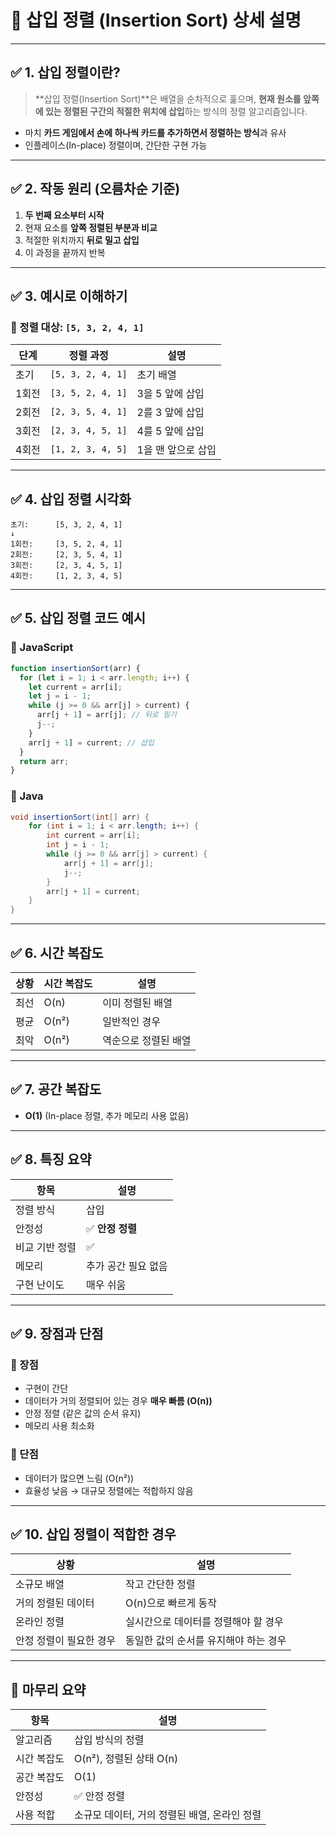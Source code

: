 
# 📘 삽입 정렬 (Insertion Sort) 상세 설명

---

## ✅ 1. 삽입 정렬이란?

> **삽입 정렬(Insertion Sort)**은 배열을 순차적으로 훑으며, **현재 원소를 앞쪽에 있는 정렬된 구간의 적절한 위치에 삽입**하는 방식의 정렬 알고리즘입니다.

- 마치 **카드 게임에서 손에 하나씩 카드를 추가하면서 정렬하는 방식**과 유사
- 인플레이스(In-place) 정렬이며, 간단한 구현 가능

---

## ✅ 2. 작동 원리 (오름차순 기준)

1. **두 번째 요소부터 시작**
2. 현재 요소를 **앞쪽 정렬된 부분과 비교**
3. 적절한 위치까지 **뒤로 밀고 삽입**
4. 이 과정을 끝까지 반복

---

## ✅ 3. 예시로 이해하기

### 🔹 정렬 대상: `[5, 3, 2, 4, 1]`

| 단계 | 정렬 과정 | 설명 |
|------|-----------|------|
| 초기 | `[5, 3, 2, 4, 1]` | 초기 배열 |
| 1회전 | `[3, 5, 2, 4, 1]` | 3을 5 앞에 삽입 |
| 2회전 | `[2, 3, 5, 4, 1]` | 2를 3 앞에 삽입 |
| 3회전 | `[2, 3, 4, 5, 1]` | 4를 5 앞에 삽입 |
| 4회전 | `[1, 2, 3, 4, 5]` | 1을 맨 앞으로 삽입 |

---

## ✅ 4. 삽입 정렬 시각화

```text
초기:      [5, 3, 2, 4, 1]
↓
1회전:     [3, 5, 2, 4, 1]
2회전:     [2, 3, 5, 4, 1]
3회전:     [2, 3, 4, 5, 1]
4회전:     [1, 2, 3, 4, 5]
```

---

## ✅ 5. 삽입 정렬 코드 예시

### 🔹 JavaScript

```javascript
function insertionSort(arr) {
  for (let i = 1; i < arr.length; i++) {
    let current = arr[i];
    let j = i - 1;
    while (j >= 0 && arr[j] > current) {
      arr[j + 1] = arr[j]; // 뒤로 밀기
      j--;
    }
    arr[j + 1] = current; // 삽입
  }
  return arr;
}
```

### 🔹 Java

```java
void insertionSort(int[] arr) {
    for (int i = 1; i < arr.length; i++) {
        int current = arr[i];
        int j = i - 1;
        while (j >= 0 && arr[j] > current) {
            arr[j + 1] = arr[j];
            j--;
        }
        arr[j + 1] = current;
    }
}
```

---

## ✅ 6. 시간 복잡도

| 상황 | 시간 복잡도 | 설명 |
|------|--------------|------|
| 최선 | O(n) | 이미 정렬된 배열 |
| 평균 | O(n²) | 일반적인 경우 |
| 최악 | O(n²) | 역순으로 정렬된 배열 |

---

## ✅ 7. 공간 복잡도

- **O(1)** (In-place 정렬, 추가 메모리 사용 없음)

---

## ✅ 8. 특징 요약

| 항목 | 설명 |
|------|------|
| 정렬 방식 | 삽입 |
| 안정성 | ✅ **안정 정렬** |
| 비교 기반 정렬 | ✅ |
| 메모리 | 추가 공간 필요 없음 |
| 구현 난이도 | 매우 쉬움 |

---

## ✅ 9. 장점과 단점

### 🔹 장점

- 구현이 간단
- 데이터가 거의 정렬되어 있는 경우 **매우 빠름 (O(n))**
- 안정 정렬 (같은 값의 순서 유지)
- 메모리 사용 최소화

### 🔹 단점

- 데이터가 많으면 느림 (O(n²))
- 효율성 낮음 → 대규모 정렬에는 적합하지 않음

---

## ✅ 10. 삽입 정렬이 적합한 경우

| 상황 | 설명 |
|------|------|
| 소규모 배열 | 작고 간단한 정렬 |
| 거의 정렬된 데이터 | O(n)으로 빠르게 동작 |
| 온라인 정렬 | 실시간으로 데이터를 정렬해야 할 경우 |
| 안정 정렬이 필요한 경우 | 동일한 값의 순서를 유지해야 하는 경우 |

---

## 🎯 마무리 요약

| 항목 | 설명 |
|------|------|
| 알고리즘 | 삽입 방식의 정렬 |
| 시간 복잡도 | O(n²), 정렬된 상태 O(n) |
| 공간 복잡도 | O(1) |
| 안정성 | ✅ 안정 정렬 |
| 사용 적합 | 소규모 데이터, 거의 정렬된 배열, 온라인 정렬 |
